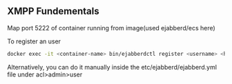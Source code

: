 ## XMPP Fundementals

Map port 5222 of container running from image(used ejabberd/ecs here)

To register an user

``` bash
docker exec -it <container-name> bin/ejabberdctl register <username> <hostname> <password> 

```

Alternatively, you can do it manually inside the etc/ejabberd/ejabberd.yml file under acl>admin>user